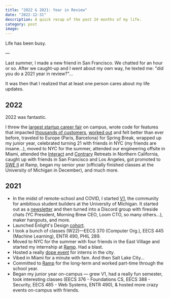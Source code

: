 ```yaml
---
title: "2022 & 2021: Year in Review"
date: "2022-12-31"
description: A quick recap of the past 24 months of my life.
category: post
image:
---
```


Life has been busy.

—

Last summer, I made a new friend in San Francisco. We chatted for an hour or so. After we caught-up and I went about my own way, he texted me: "did you do a 2021 year in review?"...

It was then that I realized that at least one person cares about my life updates.

## 2022

2022 was fantastic.

I threw the [largest startup career fair](https://startupfair.v1michigan.com) on campus, wrote code for features that impacted [thousands of customers](https://ramp.com/blog/ramp-rewind-q4-2021), [worked out](https://www.strava.com/athletes/19364320) and felt better than ever before, traveled to Europe (Paris, Barcelona) for Spring Break, wrapped up my junior year, celebrated turning 21 with friends in NYC (my friends are insane...), moved to NYC for the summer, attended our engineering offsite in Miami, attended the [Interact](https://joininteract.com) and [Contrary](https://contrarycap.com) Retreats in Northern California, caught up with friends in San Francisco and Los Angeles, got promoted to [SWE II](https://www.linkedin.com/in/samayshamdasani/) at Ramp, began my senior year (officially finished classes at the University of Michigan in December), and much more.

## 2021

- In the midst of remote-school and COVID, I started [V1](https://v1michigan.com), the community for ambitious student builders at the University of Michigan. It started out as a [newsletter](https://v1network.substack.com) and then turned into a Discord group with fireside chats (YC President, Morning Brew CEO, Loom CTO, so many others...), maker hangouts, and more.
- Launched Enlight's Design [cohort](https://enlight.nyc/courses/figma).
- I took a bunch of classes (W22)—EECS 370 (Computer Org.), EECS 445 (Machine Learning), ENTR 490, PHIL 289.
- Moved to NYC for the summer with four friends in the East Village and started my internship at [Ramp](https://shamdasani.org/posts/internship). Had a blast.
- Hosted a really [dope event](https://twitter.com/samaysham/status/1408854818224062471) for interns in the city.
- Vibed in Miami for a minute with fam. And then Salt Lake City...
- Committed to [Ramp](https://ramp.com) for the long-term and worked part-time through the school year.
- Began my junior year on-campus — grew V1, had a really fun semester, took interesting classes (EECS 376 - Foundations CS, EECS 388 - Security, EECS 485 - Web Systems, ENTR 490), & hosted more crazy events on-campus with friends.
